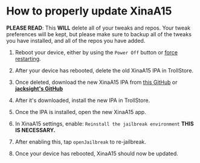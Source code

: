 # How to properly update XinaA15
**PLEASE READ**: This **WILL** delete all of your tweaks and repos. Your tweak preferences will be kept, but please make sure to backup all of the tweaks you have installed, and all of the repos you have added.

1. Reboot your device, either by using the `Power Off` button or [force restarting](https://support.apple.com/guide/iphone/force-restart-iphone-iph8903c3ee6/ios).

2. After your device has rebooted, delete the old XinaA15 IPA in TrollStore.

3. Once deleted, download the new XinaA15 IPA from [this GitHub](https://github.com/NotDarkn/XinaA15/releases) or [**jacksight's GitHub**](https://github.com/jacksight/xina520_official_jailbreak/releases)

4. After it's downloaded, install the new IPA in TrollStore.

5. Once the IPA is installed, open the new XinaA15 app.

6. In XinaA15 settings, enable: `Reinstall the jailbreak environment` **THIS IS NECESSARY.**

7. After enabling this, tap `openJailbreak` to re-jailbreak.

8. Once your device has rebooted, XinaA15 should now be updated. 
